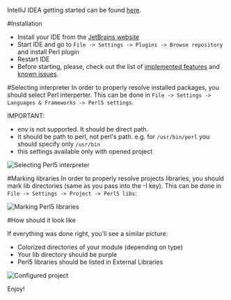 IntelliJ IDEA getting started can be found [here](https://github.com/hurricup/Perl5-IDEA/wiki/Getting-started:-IntelliJ-IDEA).

#Installation
* Install your IDE from the [JetBrains website](https://www.jetbrains.com/)
* Start IDE and go to `File -> Settings -> Plugins -> Browse repository` and install Perl plugin
* Restart IDE
* Before starting, please, check out the list of [implemented features](https://github.com/hurricup/Perl5-IDEA/wiki/Implemented-features) and [known issues](https://github.com/hurricup/Perl5-IDEA/wiki/Known-issues).

#Selecting interpreter
In order to properly resolve installed packages, you should select Perl interperter. This can be done in `File -> Settings -> Languages & Frameworks -> Perl5 settings`. 

IMPORTANT: 
* env is not supported. It should be direct path.
* It should be path to perl, not perl's path. e.g. for `/usr/bin/perl` you should specify only `/usr/bin`
* this settings available only with opened project

![Selecting Perl5 interpreter](https://github.com/hurricup/Perl5-IDEA/blob/master/images/gettingstarted_microide/selectinterpreter.png)

#Marking libraries
In order to properly resolve projects libraries, you should mark lib directories (same as you pass into the -I key). This can be done in `File -> Settings -> Project -> Perl5 libs`:

![Marking Perl5 libraries](https://github.com/hurricup/Perl5-IDEA/blob/master/images/gettingstarted_microide/marklibraries.png)

#How should it look like

If everything was done right, you'll see a similar picture:
* Colorized directories of your module (depending on type)
* Your lib directory should be purple
* Perl5 libraries should be listed in External Libraries

![Configured project](https://github.com/hurricup/Perl5-IDEA/blob/master/images/gettingstarted_microide/finalstep.png)

Enjoy!
